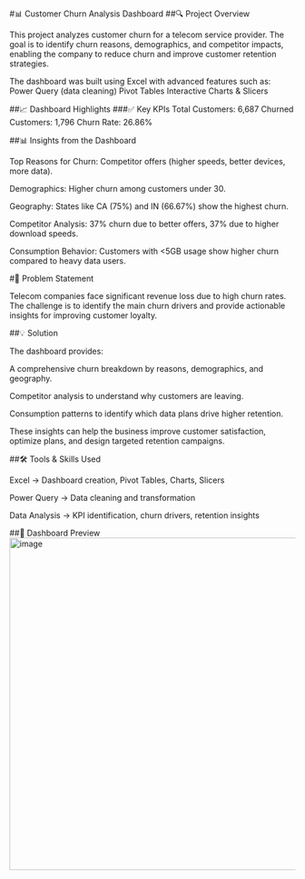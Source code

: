 #📊 Customer Churn Analysis Dashboard
##🔍 Project Overview

This project analyzes customer churn for a telecom service provider. The goal is to identify churn reasons, demographics, and competitor impacts, enabling the company to reduce churn and improve customer retention strategies.

The dashboard was built using Excel with advanced features such as:
Power Query (data cleaning)
Pivot Tables
Interactive Charts & Slicers

##📈 Dashboard Highlights
###✅ Key KPIs
Total Customers: 6,687
Churned Customers: 1,796
Churn Rate: 26.86%

##📊 Insights from the Dashboard

Top Reasons for Churn: Competitor offers (higher speeds, better devices, more data).

Demographics: Higher churn among customers under 30.

Geography: States like CA (75%) and IN (66.67%) show the highest churn.

Competitor Analysis: 37% churn due to better offers, 37% due to higher download speeds.

Consumption Behavior: Customers with <5GB usage show higher churn compared to heavy data users.

#🎯 Problem Statement

Telecom companies face significant revenue loss due to high churn rates. The challenge is to identify the main churn drivers and provide actionable insights for improving customer loyalty.

##💡 Solution

The dashboard provides:

A comprehensive churn breakdown by reasons, demographics, and geography.

Competitor analysis to understand why customers are leaving.

Consumption patterns to identify which data plans drive higher retention.

These insights can help the business improve customer satisfaction, optimize plans, and design targeted retention campaigns.

##🛠 Tools & Skills Used

Excel → Dashboard creation, Pivot Tables, Charts, Slicers

Power Query → Data cleaning and transformation

Data Analysis → KPI identification, churn drivers, retention insights

##📸 Dashboard Preview
<img width="937" height="585" alt="image" src="https://github.com/user-attachments/assets/ade692f0-be0c-44bb-be91-8b3f8e2daea3" />

